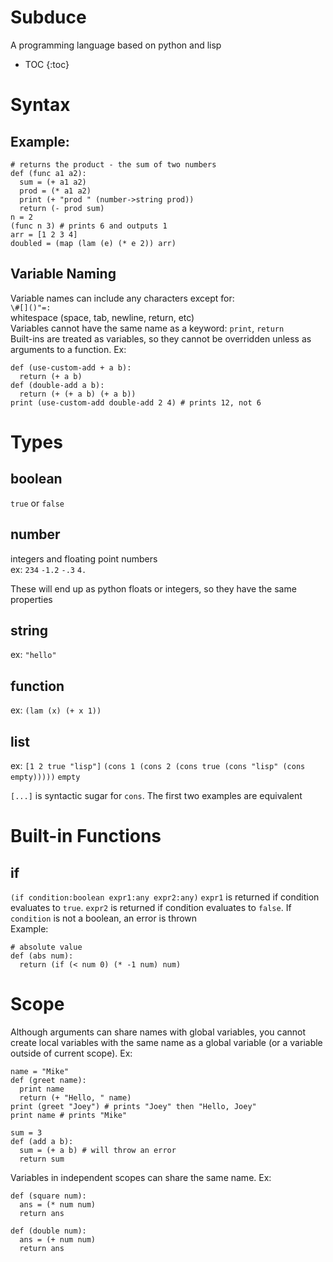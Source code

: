 # Subduce
A programming language based on python and lisp
* TOC
{:toc}
# Syntax
## Example:
```
# returns the product - the sum of two numbers
def (func a1 a2):
  sum = (+ a1 a2)
  prod = (* a1 a2)
  print (+ "prod " (number->string prod))
  return (- prod sum)
n = 2
(func n 3) # prints 6 and outputs 1
arr = [1 2 3 4]
doubled = (map (lam (e) (* e 2)) arr)
```
## Variable Naming
Variable names can include any characters except for:    
`\#[]()"=:`  
whitespace (space, tab, newline, return, etc)  
Variables cannot have the same name as a keyword: `print`, `return`  
Built-ins are treated as variables, so they cannot be overridden unless as arguments to a function. Ex:  
```
def (use-custom-add + a b):
  return (+ a b)
def (double-add a b):
  return (+ (+ a b) (+ a b))
print (use-custom-add double-add 2 4) # prints 12, not 6
```
# Types
## boolean
`true` or `false`
## number
integers and floating point numbers  
ex: `234` `-1.2` `-.3` `4.`  
  
These will end up as python floats or integers, so they have the same properties
## string
ex: `"hello"`
## function
ex: `(lam (x) (+ x 1))`
## list
ex: `[1 2 true "lisp"]` `(cons 1 (cons 2 (cons true (cons "lisp" (cons empty)))))` `empty`  
  
`[...]` is syntactic sugar for `cons`. The first two examples are equivalent
# Built-in Functions
## if
`(if condition:boolean expr1:any expr2:any)`
`expr1` is returned if condition evaluates to `true`. `expr2` is returned if condition evaluates to `false`. If `condition` is not a boolean, an error is thrown  
Example:  
```
# absolute value
def (abs num):
  return (if (< num 0) (* -1 num) num)
```
# Scope
Although arguments can share names with global variables, you cannot create local variables with the same name as a global variable (or a variable outside of current scope). Ex:    
```
name = "Mike"
def (greet name):
  print name
  return (+ "Hello, " name)
print (greet "Joey") # prints "Joey" then "Hello, Joey"
print name # prints "Mike"
```
```
sum = 3
def (add a b):
  sum = (+ a b) # will throw an error
  return sum
```  
Variables in independent scopes can share the same name. Ex:  
```
def (square num):
  ans = (* num num)
  return ans

def (double num):
  ans = (+ num num)
  return ans
```
